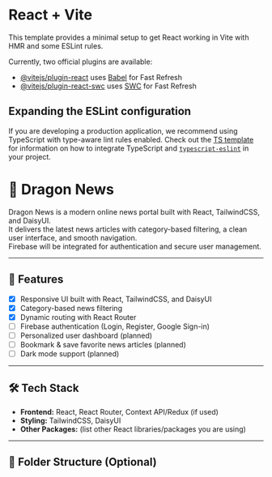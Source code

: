 # React + Vite

This template provides a minimal setup to get React working in Vite with HMR and some ESLint rules.

Currently, two official plugins are available:

- [@vitejs/plugin-react](https://github.com/vitejs/vite-plugin-react/blob/main/packages/plugin-react) uses [Babel](https://babeljs.io/) for Fast Refresh
- [@vitejs/plugin-react-swc](https://github.com/vitejs/vite-plugin-react/blob/main/packages/plugin-react-swc) uses [SWC](https://swc.rs/) for Fast Refresh

## Expanding the ESLint configuration

If you are developing a production application, we recommend using TypeScript with type-aware lint rules enabled. Check out the [TS template](https://github.com/vitejs/vite/tree/main/packages/create-vite/template-react-ts) for information on how to integrate TypeScript and [`typescript-eslint`](https://typescript-eslint.io) in your project.

# 📰 Dragon News

Dragon News is a modern online news portal built with React, TailwindCSS, and DaisyUI.  
It delivers the latest news articles with category-based filtering, a clean user interface, and smooth navigation.  
Firebase will be integrated for authentication and secure user management.

---

## 📌 Features

- [x] Responsive UI built with React, TailwindCSS, and DaisyUI
- [x] Category-based news filtering
- [x] Dynamic routing with React Router
- [ ] Firebase authentication (Login, Register, Google Sign-in)
- [ ] Personalized user dashboard (planned)
- [ ] Bookmark & save favorite news articles (planned)
- [ ] Dark mode support (planned)

---

## 🛠️ Tech Stack

- **Frontend:** React, React Router, Context API/Redux (if used)
- **Styling:** TailwindCSS, DaisyUI
- **Other Packages:** (list other React libraries/packages you are using)

---

## 📂 Folder Structure (Optional)
